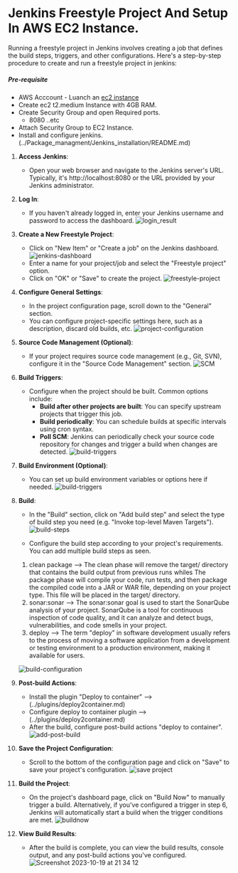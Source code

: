 # Jenkins Freestyle Project And Setup In AWS EC2 Instance.
Running a freestyle project in Jenkins involves creating a job that defines the build steps, triggers, and other configurations. Here's a step-by-step procedure to create and run a freestyle project in jenkins:

##### Pre-requisite
+ AWS Acccount - Luanch an [ec2 instance](../EC2_Instances/README.md)
+ Create ec2 t2.medium Instance with 4GB RAM.
+ Create Security Group and open Required ports.
   + 8080 ..etc
+ Attach Security Group to EC2 Instance.
+ Install and configure jenkins. (../Package_managment/Jenkins_installation/README.md)

1. **Access Jenkins**:
   - Open your web browser and navigate to the Jenkins server's URL. Typically, it's http://localhost:8080 or the URL provided by your Jenkins administrator.

2. **Log In**:
   - If you haven't already logged in, enter your Jenkins username and password to access the dashboard.
    ![login_result](https://github.com/unitedcoresystems/Bootcampclass-2023/assets/63193071/02449f12-68ce-472a-a95b-8308871e42ab)

3. **Create a New Freestyle Project**:
   - Click on "New Item" or "Create a job" on the Jenkins dashboard.
    ![jenkins-dashboard](https://github.com/unitedcoresystems/Bootcampclass-2023/assets/63193071/a6d8981d-259e-44cd-85da-7005e815bc0a)
   - Enter a name for your project/job and select the "Freestyle project" option.
   - Click on "OK" or "Save" to create the project.
   ![freestyle-project](https://github.com/unitedcoresystems/Bootcampclass-2023/assets/63193071/fb088212-07fd-416a-b22c-acdf6f6c0f1e)

4. **Configure General Settings**:
   - In the project configuration page, scroll down to the "General" section.
   - You can configure project-specific settings here, such as a description, discard old builds, etc.
   ![project-configuration](https://github.com/unitedcoresystems/Bootcampclass-2023/assets/63193071/0fc2c65b-0788-4296-be42-1c1608c19e66)

5. **Source Code Management (Optional)**:
   - If your project requires source code management (e.g., Git, SVN), configure it in the "Source Code Management" section.
   ![SCM](https://github.com/unitedcoresystems/Bootcampclass-2023/assets/63193071/bb8d1862-46b4-4f40-ab30-b7e7794e1198)

6. **Build Triggers**:
   - Configure when the project should be built. Common options include:
     - **Build after other projects are built**: You can specify upstream projects that trigger this job.
     - **Build periodically**: You can schedule builds at specific intervals using cron syntax.
     - **Poll SCM**: Jenkins can periodically check your source code repository for changes and trigger a build when changes are detected.
     ![build-triggers](https://github.com/unitedcoresystems/Bootcampclass-2023/assets/63193071/e6e3e4fc-791d-49ae-80eb-9ce842a11567)


7. **Build Environment (Optional)**:
   - You can set up build environment variables or options here if needed.
   ![build-triggers](https://github.com/unitedcoresystems/Bootcampclass-2023/assets/63193071/0e62d76f-a855-4819-ba86-9bce1ebe9293)

8. **Build**:
   - In the "Build" section, click on "Add build step" and select the type of build step you need (e.g. "Invoke top-level Maven Targets").
   ![build-steps](https://github.com/unitedcoresystems/Bootcampclass-2023/assets/63193071/51347ba1-f5ff-452f-ac6a-11c766c66f9a)

   - Configure the build step according to your project's requirements. You can add multiple build steps as seen.
   1. clean package --> The clean phase will remove the target/ directory that contains the build output from previous runs whiles The package phase will compile your code, run tests, and then package the compiled code into a JAR or WAR file, depending on your project type. This file will be placed in the target/ directory.
   2. sonar:sonar --> The sonar:sonar goal is used to start the SonarQube analysis of your project. SonarQube is a tool for continuous inspection of code quality, and it can analyze and detect bugs, vulnerabilities, and code smells in your project.
   3. deploy --> The term "deploy" in software development usually refers to the process of moving a software application from a development or testing environment to a production environment, making it available for users.

    ![build-configuration](https://github.com/unitedcoresystems/Bootcampclass-2023/assets/63193071/6c7202ab-0761-484c-b6d0-ca00292028a8)


9. **Post-build Actions**:
   - Install the plugin "Deploy to container" --> (../plugins/deploy2container.md)
   - Configure deploy to container plugin --> (../plugins/deploy2container.md)
   - After the build, configure post-build actions "deploy to container".
   ![add-post-build](https://github.com/unitedcoresystems/Bootcampclass-2023/assets/63193071/7d7db221-2d23-4dd9-acfe-342d6b2f5cd2)

10. **Save the Project Configuration**:
    - Scroll to the bottom of the configuration page and click on "Save" to save your project's configuration.
    ![save project](https://github.com/unitedcoresystems/Bootcampclass-2023/assets/63193071/41483519-bc1e-4774-8bf3-fe8e921e67ac)

11. **Build the Project**:
    - On the project's dashboard page, click on "Build Now" to manually trigger a build. Alternatively, if you've configured a trigger in step 6, Jenkins will automatically start a build when the trigger conditions are met.
    ![buildnow](https://github.com/unitedcoresystems/Bootcampclass-2023/assets/63193071/05ca1e19-035e-434a-8005-54fa6ff671d6)

12. **View Build Results**:
    - After the build is complete, you can view the build results, console output, and any post-build actions you've configured.
    ![Screenshot 2023-10-19 at 21 34 12](https://github.com/unitedcoresystems/Bootcampclass-2023/assets/63193071/eda5152c-6f8f-4131-a370-b6e310ef677a)
